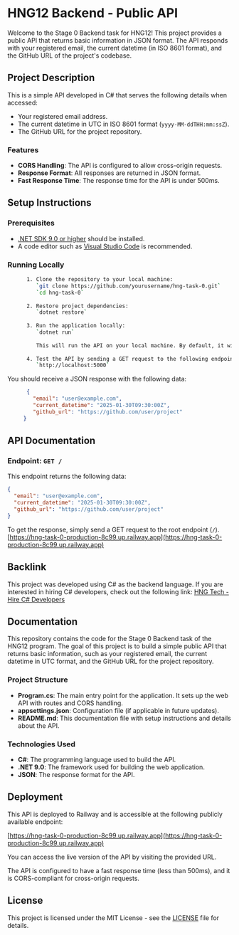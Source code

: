 # HNG12 Backend - Public API

Welcome to the Stage 0 Backend task for HNG12! This project provides a public API that returns basic information in JSON format. The API responds with your registered email, the current datetime (in ISO 8601 format), and the GitHub URL of the project's codebase.

## Project Description

This is a simple API developed in C# that serves the following details when accessed:

- Your registered email address.
- The current datetime in UTC in ISO 8601 format (`yyyy-MM-ddTHH:mm:ssZ`).
- The GitHub URL for the project repository.

### Features
- **CORS Handling**: The API is configured to allow cross-origin requests.
- **Response Format**: All responses are returned in JSON format.
- **Fast Response Time**: The response time for the API is under 500ms.

## Setup Instructions

### Prerequisites
- [.NET SDK 9.0 or higher](https://dotnet.microsoft.com/download/dotnet) should be installed.
- A code editor such as [Visual Studio Code](https://code.visualstudio.com/) is recommended.

### Running Locally
```bash
      1. Clone the repository to your local machine:
         `git clone https://github.com/yourusername/hng-task-0.git`
         `cd hng-task-0`
      
      2. Restore project dependencies:
         `dotnet restore`
      
      3. Run the application locally:
         `dotnet run`
      
         This will run the API on your local machine. By default, it will be accessible at `http://localhost:5000`.
      
      4. Test the API by sending a GET request to the following endpoint:
         `http://localhost:5000`
```
You should receive a JSON response with the following data:
```json
      {
        "email": "user@example.com",
        "current_datetime": "2025-01-30T09:30:00Z",
        "github_url": "https://github.com/user/project"
     }
```
## API Documentation

### Endpoint: `GET /`

This endpoint returns the following data:
```json
{
  "email": "user@example.com",
  "current_datetime": "2025-01-30T09:30:00Z",
  "github_url": "https://github.com/user/project"
}
```
To get the response, simply send a GET request to the root endpoint (`/`).
[https://hng-task-0-production-8c99.up.railway.app](https://hng-task-0-production-8c99.up.railway.app)

## Backlink

This project was developed using C# as the backend language. If you are interested in hiring C# developers, check out the following link:
[HNG Tech - Hire C# Developers](https://hng.tech/hire/csharp-developers)

## Documentation

This repository contains the code for the Stage 0 Backend task of the HNG12 program. The goal of this project is to build a simple public API that returns basic information, such as your registered email, the current datetime in UTC format, and the GitHub URL for the project repository.

### Project Structure

- **Program.cs**: The main entry point for the application. It sets up the web API with routes and CORS handling.
- **appsettings.json**: Configuration file (if applicable in future updates).
- **README.md**: This documentation file with setup instructions and details about the API.

### Technologies Used

- **C#**: The programming language used to build the API.
- **.NET 9.0**: The framework used for building the web application.
- **JSON**: The response format for the API.

## Deployment

This API is deployed to Railway and is accessible at the following publicly available endpoint:

[https://hng-task-0-production-8c99.up.railway.app](https://hng-task-0-production-8c99.up.railway.app)

You can access the live version of the API by visiting the provided URL.

The API is configured to have a fast response time (less than 500ms), and it is CORS-compliant for cross-origin requests.

## License

This project is licensed under the MIT License - see the [LICENSE](LICENSE) file for details.


